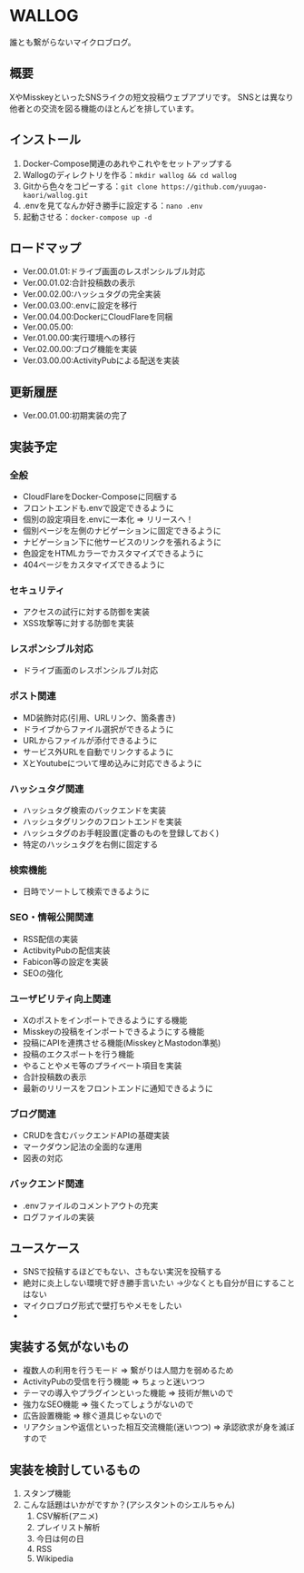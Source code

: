 # WALLOG
誰とも繋がらないマイクロブログ。

## 概要
XやMisskeyといったSNSライクの短文投稿ウェブアプリです。
SNSとは異なり他者との交流を図る機能のほとんどを排しています。

## インストール
1. Docker-Compose関連のあれやこれやをセットアップする
2. Wallogのディレクトリを作る：```mkdir wallog && cd wallog```
3. Gitから色々をコピーする：```git clone https://github.com/yuugao-kaori/wallog.git```
4. .envを見てなんか好き勝手に設定する：```nano .env```
5. 起動させる：```docker-compose up -d```

## ロードマップ
- Ver.00.01.01:ドライブ画面のレスポンシルブル対応
- Ver.00.01.02:合計投稿数の表示
- Ver.00.02.00:ハッシュタグの完全実装
- Ver.00.03.00:.envに設定を移行
- Ver.00.04.00:DockerにCloudFlareを同梱
- Ver.00.05.00:
- Ver.01.00.00:実行環境への移行
- Ver.02.00.00:ブログ機能を実装
- Ver.03.00.00:ActivityPubによる配送を実装

## 更新履歴
- Ver.00.01.00:初期実装の完了

## 実装予定
### 全般
- CloudFlareをDocker-Composeに同梱する
- フロントエンドも.envで設定できるように
- 個別の設定項目を.envに一本化 => リリースへ！
- 個別ページを左側のナビゲーションに固定できるように
- ナビゲーション下に他サービスのリンクを張れるように
- 色設定をHTMLカラーでカスタマイズできるように
- 404ページをカスタマイズできるように

### セキュリティ
- アクセスの試行に対する防御を実装
- XSS攻撃等に対する防御を実装
### レスポンシブル対応
- ドライブ画面のレスポンシルブル対応
### ポスト関連
- MD装飾対応(引用、URLリンク、箇条書き)
- ドライブからファイル選択ができるように
- URLからファイルが添付できるように
- サービス外URLを自動でリンクするように
- XとYoutubeについて埋め込みに対応できるように
### ハッシュタグ関連
- ハッシュタグ検索のバックエンドを実装
- ハッシュタグリンクのフロントエンドを実装
- ハッシュタグのお手軽設置(定番のものを登録しておく)
- 特定のハッシュタグを右側に固定する
### 検索機能
- 日時でソートして検索できるように
### SEO・情報公開関連
- RSS配信の実装
- ActibvityPubの配信実装
- Fabicon等の設定を実装
- SEOの強化
### ユーザビリティ向上関連
- Xのポストをインポートできるようにする機能
- Misskeyの投稿をインポートできるようにする機能
- 投稿にAPIを連携させる機能(MisskeyとMastodon準拠)
- 投稿のエクスポートを行う機能
- やることやメモ等のプライベート項目を実装
- 合計投稿数の表示
- 最新のリリースをフロントエンドに通知できるように
### ブログ関連
- CRUDを含むバックエンドAPIの基礎実装
- マークダウン記法の全面的な運用
- 図表の対応
### バックエンド関連
- .envファイルのコメントアウトの充実
- ログファイルの実装

## ユースケース
- SNSで投稿するほどでもない、さもない実況を投稿する
- 絶対に炎上しない環境で好き勝手言いたい
    →少なくとも自分が目にすることはない
- マイクロブログ形式で壁打ちやメモをしたい
- 
## 実装する気がないもの
- 複数人の利用を行うモード
    => 繋がりは人間力を弱めるため
- ActivityPubの受信を行う機能
    => ちょっと迷いつつ
- テーマの導入やプラグインといった機能
    => 技術が無いので
- 強力なSEO機能
    => 強くたってしょうがないので
- 広告設置機能
    => 稼ぐ道具じゃないので
- リアクションや返信といった相互交流機能(迷いつつ)
    => 承認欲求が身を滅ぼすので
## 実装を検討しているもの
1. スタンプ機能
2. こんな話題はいかがですか？(アシスタントのシエルちゃん)
   1. CSV解析(アニメ)
   2. プレイリスト解析
   3. 今日は何の日
   4. RSS
   5. Wikipedia
